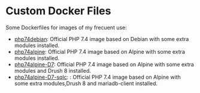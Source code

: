 # Custom Docker Files

Some Dockerfiles for images of my frecuent use:

- [php74debian](https://hub.docker.com/repository/docker/betoscopio/php74-debian-ext): Official PHP 7.4 image based on Debian with some extra modules installed.
- [php74alpine](https://hub.docker.com/repository/docker/betoscopio/php74alpine-ext): Official PHP 7.4 image based on Alpine with some extra modules installed.
- [php74alpine-D7](https://hub.docker.com/repository/docker/betoscopio/php74alpine-d7): Official PHP 7.4 image based on Alpine with some extra modules and Drush 8 installed.
- [php74alpine-D7-sqlc](https://hub.docker.com/repository/docker/betoscopio/php74alpine-d7): : Official PHP 7.4 image based on Alpine with some extra modules,Drush 8 and mariadb-client installed.
